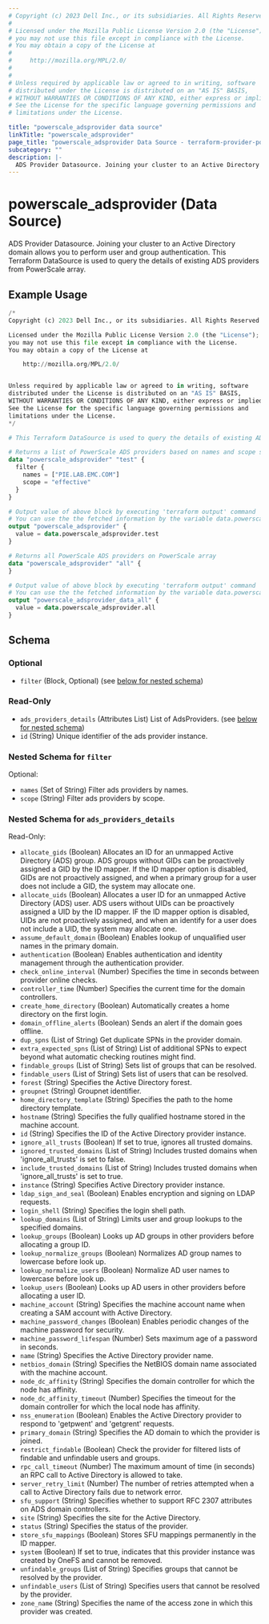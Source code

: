 ```yaml
---
# Copyright (c) 2023 Dell Inc., or its subsidiaries. All Rights Reserved.
#
# Licensed under the Mozilla Public License Version 2.0 (the "License");
# you may not use this file except in compliance with the License.
# You may obtain a copy of the License at
#
#     http://mozilla.org/MPL/2.0/
#
#
# Unless required by applicable law or agreed to in writing, software
# distributed under the License is distributed on an "AS IS" BASIS,
# WITHOUT WARRANTIES OR CONDITIONS OF ANY KIND, either express or implied.
# See the License for the specific language governing permissions and
# limitations under the License.

title: "powerscale_adsprovider data source"
linkTitle: "powerscale_adsprovider"
page_title: "powerscale_adsprovider Data Source - terraform-provider-powerscale"
subcategory: ""
description: |-
  ADS Provider Datasource. Joining your cluster to an Active Directory domain allows you to perform user and group authentication. This Terraform DataSource is used to query the details of existing ADS providers from PowerScale array.
---
```


# powerscale_adsprovider (Data Source)

ADS Provider Datasource. Joining your cluster to an Active Directory domain allows you to perform user and group authentication. This Terraform DataSource is used to query the details of existing ADS providers from PowerScale array.

## Example Usage

```terraform
/*
Copyright (c) 2023 Dell Inc., or its subsidiaries. All Rights Reserved.

Licensed under the Mozilla Public License Version 2.0 (the "License");
you may not use this file except in compliance with the License.
You may obtain a copy of the License at

    http://mozilla.org/MPL/2.0/


Unless required by applicable law or agreed to in writing, software
distributed under the License is distributed on an "AS IS" BASIS,
WITHOUT WARRANTIES OR CONDITIONS OF ANY KIND, either express or implied.
See the License for the specific language governing permissions and
limitations under the License.
*/

# This Terraform DataSource is used to query the details of existing ADS providers from PowerScale array.

# Returns a list of PowerScale ADS providers based on names and scope specified in the filter block.
data "powerscale_adsprovider" "test" {
  filter {
    names = ["PIE.LAB.EMC.COM"]
    scope = "effective"
  }
}

# Output value of above block by executing 'terraform output' command
# You can use the the fetched information by the variable data.powerscale_adsprovider.test
output "powerscale_adsprovider" {
  value = data.powerscale_adsprovider.test
}

# Returns all PowerScale ADS providers on PowerScale array
data "powerscale_adsprovider" "all" {
}

# Output value of above block by executing 'terraform output' command
# You can use the the fetched information by the variable data.powerscale_adsprovider.all
output "powerscale_adsprovider_data_all" {
  value = data.powerscale_adsprovider.all
}
```

<!-- schema generated by tfplugindocs -->
## Schema

### Optional

- `filter` (Block, Optional) (see [below for nested schema](#nestedblock--filter))

### Read-Only

- `ads_providers_details` (Attributes List) List of AdsProviders. (see [below for nested schema](#nestedatt--ads_providers_details))
- `id` (String) Unique identifier of the ads provider instance.

<a id="nestedblock--filter"></a>
### Nested Schema for `filter`

Optional:

- `names` (Set of String) Filter ads providers by names.
- `scope` (String) Filter ads providers by scope.


<a id="nestedatt--ads_providers_details"></a>
### Nested Schema for `ads_providers_details`

Read-Only:

- `allocate_gids` (Boolean) Allocates an ID for an unmapped Active Directory (ADS) group. ADS groups without GIDs can be proactively assigned a GID by the ID mapper. If the ID mapper option is disabled, GIDs are not proactively assigned, and when a primary group for a user does not include a GID, the system may allocate one.
- `allocate_uids` (Boolean) Allocates a user ID for an unmapped Active Directory (ADS) user. ADS users without UIDs can be proactively assigned a UID by the ID mapper. IF the ID mapper option is disabled, UIDs are not proactively assigned, and when an identify for a user does not include a UID, the system may allocate one.
- `assume_default_domain` (Boolean) Enables lookup of unqualified user names in the primary domain.
- `authentication` (Boolean) Enables authentication and identity management through the authentication provider.
- `check_online_interval` (Number) Specifies the time in seconds between provider online checks.
- `controller_time` (Number) Specifies the current time for the domain controllers.
- `create_home_directory` (Boolean) Automatically creates a home directory on the first login.
- `domain_offline_alerts` (Boolean) Sends an alert if the domain goes offline.
- `dup_spns` (List of String) Get duplicate SPNs in the provider domain.
- `extra_expected_spns` (List of String) List of additional SPNs to expect beyond what automatic checking routines might find.
- `findable_groups` (List of String) Sets list of groups that can be resolved.
- `findable_users` (List of String) Sets list of users that can be resolved.
- `forest` (String) Specifies the Active Directory forest.
- `groupnet` (String) Groupnet identifier.
- `home_directory_template` (String) Specifies the path to the home directory template.
- `hostname` (String) Specifies the fully qualified hostname stored in the machine account.
- `id` (String) Specifies the ID of the Active Directory provider instance.
- `ignore_all_trusts` (Boolean) If set to true, ignores all trusted domains.
- `ignored_trusted_domains` (List of String) Includes trusted domains when 'ignore_all_trusts' is set to false.
- `include_trusted_domains` (List of String) Includes trusted domains when 'ignore_all_trusts' is set to true.
- `instance` (String) Specifies Active Directory provider instance.
- `ldap_sign_and_seal` (Boolean) Enables encryption and signing on LDAP requests.
- `login_shell` (String) Specifies the login shell path.
- `lookup_domains` (List of String) Limits user and group lookups to the specified domains.
- `lookup_groups` (Boolean) Looks up AD groups in other providers before allocating a group ID.
- `lookup_normalize_groups` (Boolean) Normalizes AD group names to lowercase before look up.
- `lookup_normalize_users` (Boolean) Normalize AD user names to lowercase before look up.
- `lookup_users` (Boolean) Looks up AD users in other providers before allocating a user ID.
- `machine_account` (String) Specifies the machine account name when creating a SAM account with Active Directory.
- `machine_password_changes` (Boolean) Enables periodic changes of the machine password for security.
- `machine_password_lifespan` (Number) Sets maximum age of a password in seconds.
- `name` (String) Specifies the Active Directory provider name.
- `netbios_domain` (String) Specifies the NetBIOS domain name associated with the machine account.
- `node_dc_affinity` (String) Specifies the domain controller for which the node has affinity.
- `node_dc_affinity_timeout` (Number) Specifies the timeout for the domain controller for which the local node has affinity.
- `nss_enumeration` (Boolean) Enables the Active Directory provider to respond to 'getpwent' and 'getgrent' requests.
- `primary_domain` (String) Specifies the AD domain to which the provider is joined.
- `restrict_findable` (Boolean) Check the provider for filtered lists of findable and unfindable users and groups.
- `rpc_call_timeout` (Number) The maximum amount of time (in seconds) an RPC call to Active Directory is allowed to take.
- `server_retry_limit` (Number) The number of retries attempted when a call to Active Directory fails due to network error.
- `sfu_support` (String) Specifies whether to support RFC 2307 attributes on ADS domain controllers.
- `site` (String) Specifies the site for the Active Directory.
- `status` (String) Specifies the status of the provider.
- `store_sfu_mappings` (Boolean) Stores SFU mappings permanently in the ID mapper.
- `system` (Boolean) If set to true, indicates that this provider instance was created by OneFS and cannot be removed.
- `unfindable_groups` (List of String) Specifies groups that cannot be resolved by the provider.
- `unfindable_users` (List of String) Specifies users that cannot be resolved by the provider.
- `zone_name` (String) Specifies the name of the access zone in which this provider was created.